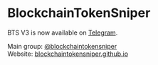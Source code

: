 <h1>BlockchainTokenSniper</h1>

BTS V3 is now available on <a href="t.me/btsv3bot">Telegram</a>.

Main group: <a href="t.me/blockchaintokensniper">@blockchaintokensniper</a><br>
Website: <a href="blockchaintokensniper.github.io">blockchaintokensniper.github.io</a>
